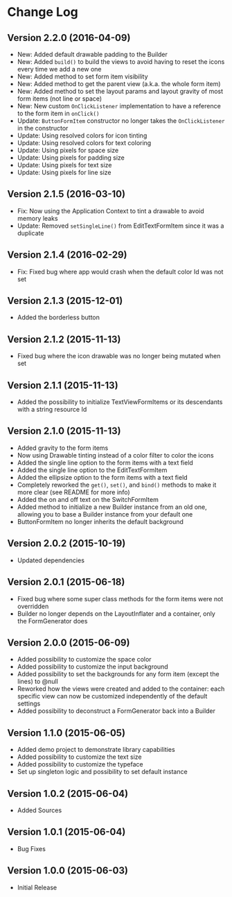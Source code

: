# Change Log

## Version 2.2.0 (2016-04-09)
* New: Added default drawable padding to the Builder
* New: Added `build()` to build the views to avoid having to reset the icons every time we add a new one
* New: Added method to set form item visibility
* New: Added method to get the parent view (a.k.a. the whole form item)
* New: Added method to set the layout params and layout gravity of most form items (not line or space)
* New: New custom `OnClickListener` implementation to have a reference to the form item in `onClick()`
* Update: `ButtonFormItem` constructor no longer takes the `OnClickListener` in the constructor
* Update: Using resolved colors for icon tinting
* Update: Using resolved colors for text coloring
* Update: Using pixels for space size
* Update: Using pixels for padding size
* Update: Using pixels for text size
* Update: Using pixels for line size

## Version 2.1.5 (2016-03-10)
* Fix: Now using the Application Context to tint a drawable to avoid memory leaks 
* Update: Removed `setSingleLine()` from EditTextFormItem since it was a duplicate

## Version 2.1.4 (2016-02-29)
* Fix: Fixed bug where app would crash when the default color Id was not set 

## Version 2.1.3 (2015-12-01)
* Added the borderless button 

## Version 2.1.2 (2015-11-13)
* Fixed bug where the icon drawable was no longer being mutated when set

## Version 2.1.1 (2015-11-13)
* Added the possibility to initialize TextViewFormItems or its descendants with a string resource Id 

## Version 2.1.0 (2015-11-13)
* Added gravity to the form items
* Now using Drawable tinting instead of a color filter to color the icons 
* Added the single line option to the form items with a text field
* Added the single line option to the EditTextFormItem
* Added the ellipsize option to the form items with a text field
* Completely reworked the `get()`, `set()`, and `bind()` methods to make it more clear (see README for more info) 
* Added the on and off text on the SwitchFormItem
* Added method to initialize a new Builder instance from an old one, allowing you to base a Builder instance from your default one 
* ButtonFormItem no longer inherits the default background

## Version 2.0.2 (2015-10-19)
* Updated dependencies

## Version 2.0.1 (2015-06-18)
* Fixed bug where some super class methods for the form items were not overridden
* Builder no longer depends on the LayoutInflater and a container, only the FormGenerator does

## Version 2.0.0 (2015-06-09)
* Added possibility to customize the space color
* Added possibility to customize the input background
* Added possibility to set the backgrounds for any form item (except the lines) to @null
* Reworked how the views were created and added to the container: each specific view can now be customized independently of the default settings
* Added possibility to deconstruct a FormGenerator back into a Builder

## Version 1.1.0 (2015-06-05)
* Added demo project to demonstrate library capabilities
* Added possibility to customize the text size
* Added possibility to customize the typeface
* Set up singleton logic and possibility to set default instance

## Version 1.0.2 (2015-06-04)
* Added Sources

## Version 1.0.1 (2015-06-04)
* Bug Fixes

## Version 1.0.0 (2015-06-03)
* Initial Release